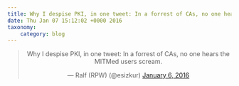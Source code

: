 ```yaml
---
title: Why I despise PKI, in one tweet: In a forrest of CAs, no one hears the MITMed users scream.
date: Thu Jan 07 15:12:02 +0000 2016
taxonomy:
    category: blog
---
```

<blockquote class="twitter-tweet" align="center" width="350"><p lang="en" dir="ltr">Why I despise PKI, in one tweet: In a forrest of CAs, no one hears the MITMed users scream.</p>&mdash; Ralf (RPW) (@esizkur) <a href="https://twitter.com/esizkur/status/684843253485715456">January 6, 2016</a></blockquote>
